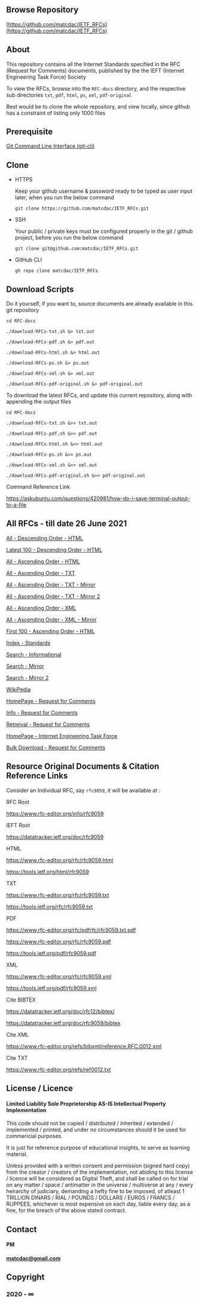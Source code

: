 

## Browse Repository ##

[https://github.com/matcdac/IETF_RFCs](https://github.com/matcdac/IETF_RFCs)


## About ##

This repository contains all the Internet Standards specified in the RFC (Request for Comments) documents, published by the the IEFT (Internet Engineering Task Force) Society

To view the RFCs, browse into the `RFC-docs` directory, and the respective sub directories `txt`, `pdf`, `html`, `ps`, `xml`, `pdf-original`

Best would be to clone the whole repository, and view locally, since github has a constraint of listing only 1000 files


## Prerequisite ##

[Git Command Line Interface (git-cli)](https://git-scm.com/downloads)


## Clone ##

* HTTPS

	Keep your github username & password ready to be typed as user input later, when you run the below command

	```git clone https://github.com/matcdac/IETF_RFCs.git```

* SSH

	Your public / private keys must be configured properly in the git / github project, before you run the below command

	```git clone git@github.com:matcdac/IETF_RFCs.git```

* GitHub CLI

	```gh repo clone matcdac/IETF_RFCs```


## Download Scripts ##

Do it yourself, if you want to, source documents are already available in this git repository

	cd RFC-docs

	./download-RFCs-txt.sh &> txt.out

	./download-RFCs-pdf.sh &> pdf.out

	./download-RFCs-html.sh &> html.out

	./download-RFCs-ps.sh &> ps.out

	./download-RFCs-xml.sh &> xml.out

	./download-RFCs-pdf-original.sh &> pdf-original.out

To download the latest RFCs, and update this current repository, along with appending the output files

	cd RFC-docs

	./download-RFCs-txt.sh &>> txt.out

	./download-RFCs-pdf.sh &>> pdf.out

	./download-RFCs-html.sh &>> html.out

	./download-RFCs-ps.sh &>> ps.out

	./download-RFCs-xml.sh &>> xml.out

	./download-RFCs-pdf-original.sh &>> pdf-original.out

Command Reference Link

https://askubuntu.com/questions/420981/how-do-i-save-terminal-output-to-a-file


## All RFCs - till date 26 June 2021 ##

[All - Descending Order - HTML](https://www.rfc-editor.org/rfc-index2.html)

[Latest 100 - Descending Order - HTML](https://www.rfc-editor.org/rfc-index-100d.html)

[All - Ascending Order - HTML](https://www.rfc-editor.org/rfc-index.html)

[All - Ascending Order - TXT](https://www.rfc-editor.org/rfc-index.txt)

[All - Ascending Order - TXT - Mirror](https://www.ietf.org/download/rfc-index.txt)

[All - Ascending Order - TXT - Mirror 2](https://www.rfc-editor.org/in-notes/rfc-index.txt)

[All - Ascending Order - XML](https://www.rfc-editor.org/rfc-index.xml)

[All - Ascending Order - XML - Mirror](https://www.rfc-editor.org/in-notes/rfc-index.xml)

[First 100 - Ascending Order - HTML](https://www.rfc-editor.org/rfc-index-100a.html)

[Index - Standards](https://www.rfc-editor.org/standards)

[Search - Informational](https://www.rfc-editor.org/search/rfc_search_detail.php?sortkey=Number&sorting=DESC&page=All&pubstatus%5B%5D=Standards%20Track&std_trk=Internet%20Standard)

[Search - Mirror](https://www.rfc-editor.org/search/rfc_search.php)

[Search - Mirror 2](https://datatracker.ietf.org/doc/)

[WikiPedia](https://en.wikipedia.org/wiki/List_of_RFCs)

[HomePage - Request for Comments](https://www.rfc-editor.org/)

[Info - Request for Comments](https://www.ietf.org/standards/rfcs/)

[Retreival - Request for Comments](https://www.rfc-editor.org/retrieve/)

[HomePage - Internet Engineering Task Force](https://www.ietf.org/)

[Bulk Download - Request for Comments](https://www.rfc-editor.org/retrieve/bulk/)


## Resource Original Documents & Citation Reference Links ###

Consider an Individual RFC, say `rfc9059`, it will be available at :

RFC Root

https://www.rfc-editor.org/info/rfc9059

IEFT Root

https://datatracker.ietf.org/doc/rfc9059

HTML

https://www.rfc-editor.org/rfc/rfc9059.html

https://tools.ietf.org/html/rfc9059

TXT

https://www.rfc-editor.org/rfc/rfc9059.txt

https://tools.ietf.org/rfc/rfc9059.txt

PDF

https://www.rfc-editor.org/rfc/pdfrfc/rfc9059.txt.pdf

https://www.rfc-editor.org/rfc/rfc9059.pdf

https://tools.ietf.org/pdf/rfc9059.pdf

XML

https://www.rfc-editor.org/rfc/rfc9059.xml

https://tools.ietf.org/pdf/rfc9059.xml

Cite BIBTEX

https://datatracker.ietf.org/doc/rfc12/bibtex/

https://datatracker.ietf.org/doc/rfc9059/bibtex

Cite XML

https://www.rfc-editor.org/refs/bibxml/reference.RFC.0012.xml

Cite TXT

https://www.rfc-editor.org/refs/ref0012.txt


## License / Licence ##

#### Limited Liability Sole Proprietorship AS-IS Intellectual Property Implementation ####

This code should not be copied / distributed / inherited / extended / implemented / printed,
and under no circumstances should it be used for commericial purposes.

It is just for reference purpose of educational insights, to serve as learning material.

Unless provided with a written consent and permission (signed hard copy) from the creator / creators of the implementation,
not abiding to this license / licence will be considered as Digital Theft,
and shall be called on for trial on any matter / space / antimatter in the universe / multiverse at any / every heirarchy of judiciary,
demanding a hefty fine to be imposed, of atleast 1 TRILLION DINARS / RIAL / POUNDS / DOLLARS / EUROS / FRANCS / RUPPEES,
whichever is most expensive on each day, liable every day, as a fine, for the breach of the above stated contract.


## Contact ##

#### PM ####

#### matcdac@gmail.com ####


## Copyright ##

### 2020 - ∞ ###


